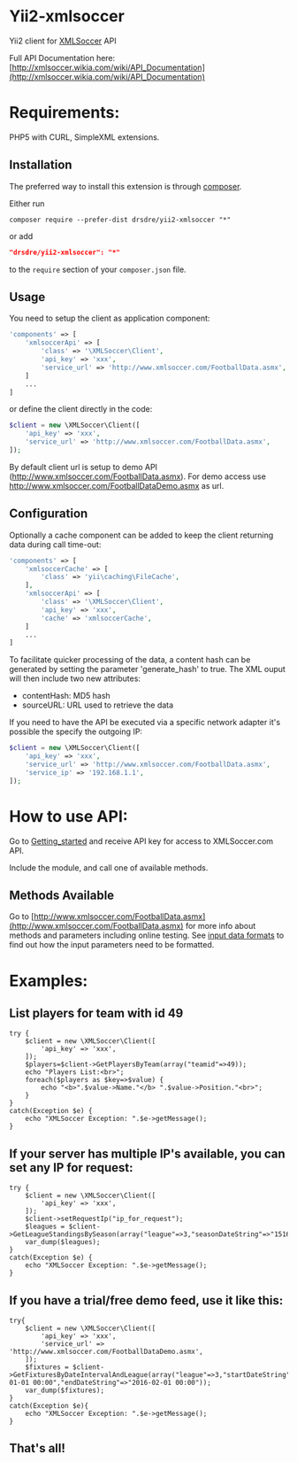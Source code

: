 Yii2-xmlsoccer
=================

Yii2 client for [XMLSoccer](http://XMLSoccer.com) API

Full API Documentation here: [http://xmlsoccer.wikia.com/wiki/API_Documentation](http://xmlsoccer.wikia.com/wiki/API_Documentation)

Requirements:
=================

PHP5 with CURL, SimpleXML extensions.

Installation
------------

The preferred way to install this extension is through [composer](http://getcomposer.org/download/).

Either run

```
composer require --prefer-dist drsdre/yii2-xmlsoccer "*"
```

or add

```json
"drsdre/yii2-xmlsoccer": "*"
```

to the `require` section of your `composer.json` file.

Usage
-----

You need to setup the client as application component:

```php
'components' => [
    'xmlsoccerApi' => [
        'class' => '\XMLSoccer\Client',
        'api_key' => 'xxx',
        'service_url' => 'http://www.xmlsoccer.com/FootballData.asmx',
    ]
    ...
]
```

or define the client directly in the code:

```php
$client = new \XMLSoccer\Client([
    'api_key' => 'xxx',
    'service_url' => 'http://www.xmlsoccer.com/FootballData.asmx',
]);
```

By default client url is setup to demo API (http://www.xmlsoccer.com/FootballData.asmx). For demo access use http://www.xmlsoccer.com/FootballDataDemo.asmx as url.

Configuration
-----

Optionally a cache component can be added to keep the client returning data during call time-out:

```php
'components' => [
    'xmlsoccerCache' => [
        'class' => 'yii\caching\FileCache',
    ],
    'xmlsoccerApi' => [
        'class' => '\XMLSoccer\Client',
        'api_key' => 'xxx',
        'cache' => 'xmlsoccerCache',
    ]
    ...
]
```

To facilitate quicker processing of the data, a content hash can be generated by setting the parameter 'generate_hash' to true. The XML ouput will then include two new attributes:

*  contentHash: MD5 hash
*  sourceURL: URL used to retrieve the data

If you need to have the API be executed via a specific network adapter it's possible the specify the outgoing IP:

```php
$client = new \XMLSoccer\Client([
    'api_key' => 'xxx',
    'service_url' => 'http://www.xmlsoccer.com/FootballData.asmx',
    'service_ip' => '192.168.1.1',
]);
```

How to use API:
=================

Go to [Getting_started](http://xmlsoccer.wikia.com/wiki/Getting_started) and receive API key for access to XMLSoccer.com API.

Include the module, and call one of available methods.
	

Methods Available
-------------------

Go to [http://www.xmlsoccer.com/FootballData.asmx](http://www.xmlsoccer.com/FootballData.asmx) for more info about methods and parameters including online testing. See 
[input data formats](http://xmlsoccer.wikia.com/wiki/Input_data_formats) to find out how the input parameters need to be formatted.

Examples:
==================

List players for team with id 49
--------------------------------
	try {
		$client = new \XMLSoccer\Client([
            'api_key' => 'xxx',
        ]);
		$players=$client->GetPlayersByTeam(array("teamid"=>49));
		echo "Players List:<br>";
		foreach($players as $key=>$value) {
			echo "<b>".$value->Name."</b> ".$value->Position."<br>";
		}
	}
	catch(Exception $e) {
		echo "XMLSoccer Exception: ".$e->getMessage();
	}

If your server has multiple IP's available, you can set any IP for request:
---------------------------------------------
	try {
		$client = new \XMLSoccer\Client([
            'api_key' => 'xxx',
        ]);
		$client->setRequestIp("ip_for_request");
		$leagues = $client->GetLeagueStandingsBySeason(array("league"=>3,"seasonDateString"=>"1516"));
		var_dump($leagues);
	}
	catch(Exception $e) {
		echo "XMLSoccer Exception: ".$e->getMessage();
	}

If you have a trial/free demo feed, use it like this:
------------------------------------------------------
	try{
		$client = new \XMLSoccer\Client([
            'api_key' => 'xxx',
            'service_url' => 'http://www.xmlsoccer.com/FootballDataDemo.asmx',
        ]);
		$fixtures = $client->GetFixturesByDateIntervalAndLeague(array("league"=>3,"startDateString"=>"2016-01-01 00:00","endDateString"=>"2016-02-01 00:00"));
		var_dump($fixtures);
	}
	catch(Exception $e){
		echo "XMLSoccer Exception: ".$e->getMessage();
	}


That's all!
-----------

